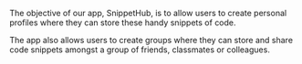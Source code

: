 
The objective of our app, SnippetHub, is to allow users to create personal profiles where they can store these handy snippets of code.


The app also allows users to create groups where they can store and share code snippets amongst a group of friends, classmates or colleagues.
